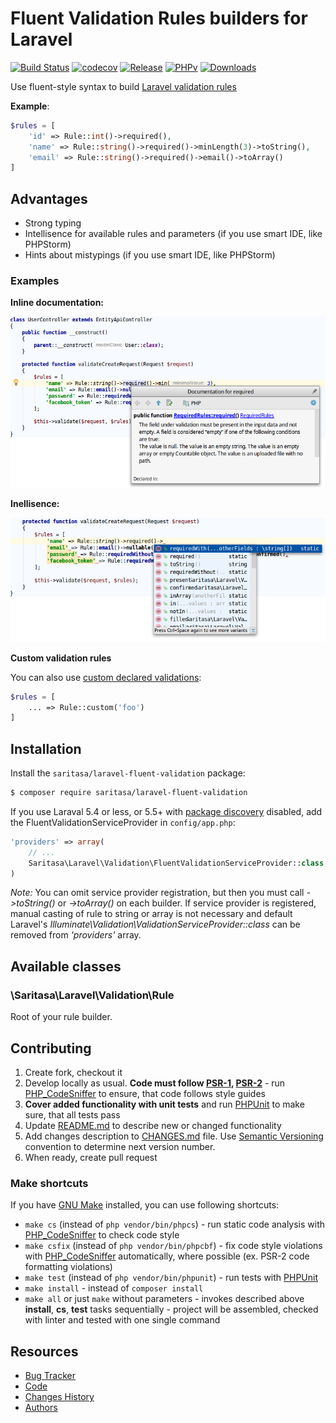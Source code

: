 # Fluent Validation Rules builders for Laravel

[![Build Status](https://travis-ci.org/Saritasa/php-laravel-fluent-validation.svg?branch=master)](https://travis-ci.org/Saritasa/php-laravel-fluent-validation)
[![codecov](https://codecov.io/gh/Saritasa/php-laravel-fluent-validation/branch/master/graph/badge.svg)](https://codecov.io/gh/Saritasa/php-laravel-fluent-validation)
[![Release](https://img.shields.io/github/release/saritasa/php-laravel-fluent-validation.svg)](https://github.com/Saritasa/php-laravel-fluent-validation/releases)
[![PHPv](https://img.shields.io/packagist/php-v/saritasa/laravel-fluent-validation.svg)](http://www.php.net)
[![Downloads](https://img.shields.io/packagist/dt/saritasa/laravel-fluent-validation.svg)](https://packagist.org/packages/saritasa/laravel-fluent-validation)

Use fluent-style syntax to build [Laravel validation rules](https://laravel.com/docs/5.4/validation#available-validation-rules)

**Example**:
```php
$rules = [
    'id' => Rule::int()->required(),
    'name' => Rule::string()->required()->minLength(3)->toString(),
    'email' => Rule::string()->required()->email()->toArray()
]
```
## Advantages
* Strong typing
* Intellisence for available rules and parameters (if you use smart IDE, like PHPStorm)
* Hints about mistypings (if you use smart IDE, like PHPStorm)

### Examples
**Inline documentation:**

![Inline documentation](docs/inline_docs.png)

**Inellisence:**

![Intelisence](docs/intellisence.png)

**Custom validation rules**

You can also use [custom declared validations](https://laravel.com/docs/5.4/validation#custom-validation-rules):

```php
$rules = [
    ... => Rule::custom('foo')
]
```


## Installation

Install the ```saritasa/laravel-fluent-validation``` package:

```bash
$ composer require saritasa/laravel-fluent-validation
```

If you use Laraval 5.4 or less,
or 5.5+ with [package discovery](https://laravel.com/docs/5.5/packages#package-discovery) disabled,
add the FluentValidationServiceProvider in ``config/app.php``:

```php
'providers' => array(
    // ...
    Saritasa\Laravel\Validation\FluentValidationServiceProvider::class,
)
```
*Note:* You can omit service provider registration, but then you must call
*->toString()* or *->toArray()* on each builder.
If service provider is registered, manual casting of rule to string or array
is not necessary and default Laravel's *Illuminate\Validation\ValidationServiceProvider::class* 
can be removed from *'providers'* array.


## Available classes

### \Saritasa\Laravel\Validation\Rule
Root of your rule builder.

## Contributing

1. Create fork, checkout it
2. Develop locally as usual. **Code must follow [PSR-1](http://www.php-fig.org/psr/psr-1/), [PSR-2](http://www.php-fig.org/psr/psr-2/)** -
    run [PHP_CodeSniffer](https://github.com/squizlabs/PHP_CodeSniffer) to ensure, that code follows style guides
3. **Cover added functionality with unit tests** and run [PHPUnit](https://phpunit.de/) to make sure, that all tests pass
4. Update [README.md](README.md) to describe new or changed functionality
5. Add changes description to [CHANGES.md](CHANGES.md) file. Use [Semantic Versioning](https://semver.org/) convention to determine next version number.
6. When ready, create pull request

### Make shortcuts

If you have [GNU Make](https://www.gnu.org/software/make/) installed, you can use following shortcuts:

* ```make cs``` (instead of ```php vendor/bin/phpcs```) -
    run static code analysis with [PHP_CodeSniffer](https://github.com/squizlabs/PHP_CodeSniffer)
    to check code style
* ```make csfix``` (instead of ```php vendor/bin/phpcbf```) -
    fix code style violations with [PHP_CodeSniffer](https://github.com/squizlabs/PHP_CodeSniffer)
    automatically, where possible (ex. PSR-2 code formatting violations)
* ```make test``` (instead of ```php vendor/bin/phpunit```) -
    run tests with [PHPUnit](https://phpunit.de/)
* ```make install``` - instead of ```composer install```
* ```make all``` or just ```make``` without parameters -
    invokes described above **install**, **cs**, **test** tasks sequentially -
    project will be assembled, checked with linter and tested with one single command

## Resources

* [Bug Tracker](http://github.com/saritasa/php-laravel-fluent-validation/issues)
* [Code](http://github.com/saritasa/php-laravel-fluent-validation)
* [Changes History](CHANGES.md)
* [Authors](http://github.com/saritasa/php-laravel-fluent-validation/contributors)
